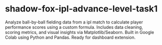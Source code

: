 # shadow-fox-ipl-advance-level-task1
Analyze ball-by-ball fielding data from a ipl match to calculate player performance scores using a custom formula. Includes data cleaning, scoring metrics, and visual insights via Matplotlib/Seaborn. Built in Google Colab using Python and Pandas. Ready for dashboard extension.
